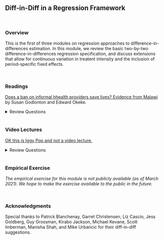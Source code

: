 ## Diff-in-Diff in a Regression Framework

<br>

### Overview  
This is the first of three modules on regression approaches to difference-in-differences estimation.  In this module, we review the basic two-by-two difference-in-differences regression specification, and discuss extensions that allow for continuous variation in treatent intensity and the inclusion of period-specific fixed effects.  

<br>

### Readings
[Does a ban on informal hhealth providers save lives? Evidence from Malawi](https://www.ncbi.nlm.nih.gov/pmc/articles/PMC4677333/) by Susan Godlonton and Edward Okeke.

<details><summary>Review Questions</summary>
  <br>
  <ol>
  <li>What are traditional birth attendants?  Why did the government of Malawi decide to ban them? </li>
  <li>What data set(s) do Professor Godlonton and Dr. Okeke use to estimate the impact of Malawi's ban on traditional birth attendants?</li>
  <li>What is there identification strategy?  What is the treatment group?  Who or what is the treatment group compared to?</li>
  <li>What alternatives to traditional birth attendants are available to expectant mothers in Malawi?</li>
  <li>What are the impacts of Malawi's ban on traditional birth attendants?  Does the ban lead to a decline in the use of TBAs?  An increase in the use of skilled birth attendants? What other impacts do the authors report?</li>
    <li>Did Malawi's ban on traditional birth attendants reduce neonatal mortality?</li>
  </ol>
</details>

<br>

### Video Lectures  
[OK this is Iggy Pop and not a video lecture.](https://www.youtube.com/watch?v=-fWw7FE9tTo)   

<details><summary>Review Questions</summary>
  <br>
  <ol>
  <li>What are traditional birth attendants?  Why did the government of Malawi decide to ban them? </li>
  <li>What data set(s) do Professor Godlonton and Dr. Okeke use to estimate the impact of Malawi's ban on traditional birth attendants?</li>
  <li>What is there identification strategy?  What is the treatment group?  Who or what is the treatment group compared to?</li>
  <li>What alternatives to traditional birth attendants are available to expectant mothers in Malawi?</li>
  <li>What are the impacts of Malawi's ban on traditional birth attendants?  Does the ban lead to a decline in the use of TBAs?  An increase in the use of skilled birth attendants? What other impacts do the authors report?</li>
    <li>Did Malawi's ban on traditional birth attendants reduce neonatal mortality?</li>
  </ol>
</details>

<br>

### Empirical Exercise
_The empirical exercise for this module is not publicly available (as of March 2021). We hope to make the exercise available to the public in the future._

<br>

### Acknowledgments
Special thanks to Patrick Blanchenay, Garret Christensen, Liz Cascio, Jess Goldberg, Guy Grossman, Kirabo Jackson, Michael Kevane, 
Scott Imberman, Manisha Shah, and Mike Urbancic for their diff-in-diff suggestions.
